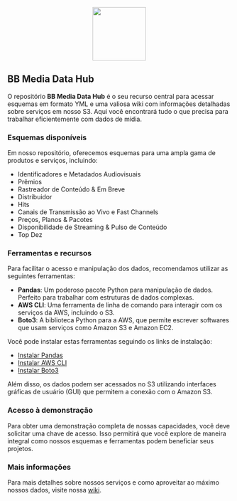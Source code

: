 <p align="center">
<image
  src="https://s3.invisionapp-cdn.com/storage.invisionapp.com/boards/files/183060432.png?x-amz-meta-iv=1&x-amz-meta-ck=cd20ea812f8ae161523111afa5aea5e8&AWSAccessKeyId=AKIAWCDCF6QSLTS7LRWT&Expires=1717200000&Signature=90X61ZsbGe2EneL7IRbEzerj7Oc%3D"
  height=120
  margin=0>
</p>

## BB Media Data Hub

O repositório **BB Media Data Hub** é o seu recurso central para acessar esquemas em formato YML e uma valiosa wiki com informações detalhadas sobre serviços em nosso S3. Aqui você encontrará tudo o que precisa para trabalhar eficientemente com dados de mídia.

### Esquemas disponíveis

Em nosso repositório, oferecemos esquemas para uma ampla gama de produtos e serviços, incluindo:

- Identificadores e Metadados Audiovisuais
- Prêmios
- Rastreador de Conteúdo & Em Breve
- Distribuidor
- Hits
- Canais de Transmissão ao Vivo e Fast Channels
- Preços, Planos & Pacotes
- Disponibilidade de Streaming & Pulso de Conteúdo
- Top Dez

### Ferramentas e recursos

Para facilitar o acesso e manipulação dos dados, recomendamos utilizar as seguintes ferramentas:

- **Pandas**: Um poderoso pacote Python para manipulação de dados. Perfeito para trabalhar com estruturas de dados complexas.
- **AWS CLI**: Uma ferramenta de linha de comando para interagir com os serviços da AWS, incluindo o S3.
- **Boto3**: A biblioteca Python para a AWS, que permite escrever softwares que usam serviços como Amazon S3 e Amazon EC2.

Você pode instalar estas ferramentas seguindo os links de instalação:
- [Instalar Pandas](https://pandas.pydata.org/pandas-docs/stable/getting_started/install.html)
- [Instalar AWS CLI](https://aws.amazon.com/cli/)
- [Instalar Boto3](https://boto3.amazonaws.com/v1/documentation/api/latest/guide/quickstart.html)

Além disso, os dados podem ser acessados no S3 utilizando interfaces gráficas de usuário (GUI) que permitem a conexão com o Amazon S3.

### Acesso à demonstração

Para obter uma demonstração completa de nossas capacidades, você deve solicitar uma chave de acesso. Isso permitirá que você explore de maneira integral como nossos esquemas e ferramentas podem beneficiar seus projetos.

### Mais informações

Para mais detalhes sobre nossos serviços e como aproveitar ao máximo nossos dados, visite nossa [wiki](https://github.com/BB-Media-IT/Data-Hub/wiki).